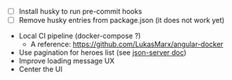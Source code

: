 - [ ] Install husky to run pre-commit hooks
- [ ] Remove husky entries from package.json (it does not work yet)
- Local CI pipeline (docker-compose ?)
  - A reference: https://github.com/LukasMarx/angular-docker
- Use pagination for heroes list (see [json-server doc](https://www.npmjs.com/package/json-server))
- Improve loading message UX
- Center the UI
